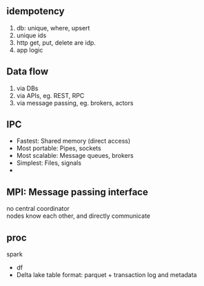 ---
---
## idempotency
1. db: unique, where, upsert
2. unique ids
3. http get, put, delete are idp. 
4. app logic


## Data flow
1. via DBs 
2. via APIs, eg. REST, RPC  
3. via message passing, eg. brokers, actors

## IPC
- Fastest: Shared memory (direct access)
- Most portable: Pipes, sockets
- Most scalable: Message queues, brokers
- Simplest: Files, signals
- 
## MPI: Message passing interface 
no central coordinator  
nodes know each other, and directly communicate


## proc 

spark 
- df 
- Delta lake table format: parquet + transaction log and metadata  

